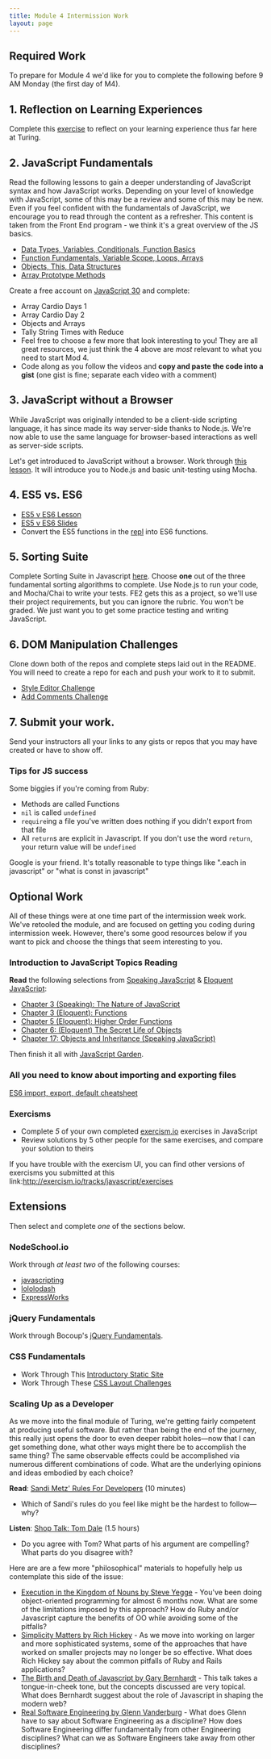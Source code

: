 ```yaml
---
title: Module 4 Intermission Work
layout: page
---
```


## Required Work

To prepare for Module 4 we'd like for you to complete the following before 9 AM Monday (the first day of M4).

## 1. Reflection on Learning Experiences

Complete this [exercise](https://gist.github.com/case-eee/6a5b06bf88c3fa82d9498c6763314ae4) to reflect on your learning experience thus far here at Turing.

## 2. JavaScript Fundamentals

Read the following lessons to gain a deeper understanding of JavaScript syntax and how JavaScript works. Depending on your level of knowledge with JavaScript, some of this may be a review and some of this may be new. Even if you feel confident with the fundamentals of JavaScript, we encourage you to read through the content as a refresher. This content is taken from the Front End program - we think it's a great overview of the JS basics.

* [Data Types, Variables, Conditionals, Function Basics](http://frontend.turing.io/lessons/module-1/js-1.html)
* [Function Fundamentals, Variable Scope, Loops, Arrays](http://frontend.turing.io/lessons/module-1/js-2.html)
* [Objects, This, Data Structures](http://frontend.turing.io/lessons/module-1/js-4.html)
* [Array Prototype Methods](http://frontend.turing.io/lessons/module-1/array-prototype-methods-intro)

Create a free account on [JavaScript 30](https://javascript30.com/) and complete:
  - Array Cardio Days 1
  - Array Cardio Day 2
  - Objects and Arrays
  - Tally String Times with Reduce
  - Feel free to choose a few more that look interesting to you! They are all great resources, we just think the 4 above are _most_ relevant to what you need to start Mod 4.
  - Code along as you follow the videos and **copy and paste the code into a gist** (one gist is fine; separate each video with a comment)

## 3. JavaScript without a Browser

While JavaScript was originally intended to be a client-side scripting language, it has since made its way server-side thanks to Node.js. We're now able to use the same language for browser-based interactions as well as server-side scripts.

Let's get introduced to JavaScript without a browser. Work through [this lesson](http://backend.turing.io/module4/lessons/javascript_without_a_browser). It will introduce you to Node.js and basic unit-testing using Mocha.

## 4. ES5 vs. ES6
- [ES5 v ES6 Lesson](http://frontend.turing.io/lessons/module-2/es5-vs-es6.html)
- [ES5 v ES6 Slides](https://docs.google.com/presentation/d/1ISEwW7suiVzmDb7sJg1Y_kFaKu6OaRFzLGPbk3XVAHg/edit)
- Convert the ES5 functions in the [repl](https://repl.it/@ameseee/ES5-greater-ES6) into ES6 functions.


## 5. Sorting Suite

Complete Sorting Suite in Javascript [here](http://frontend.turing.io/projects/sorting-suite.html). Choose **one** out of the three fundamental sorting algorithms to complete. Use Node.js to run your code, and Mocha/Chai to write your tests. FE2 gets this as a project, so we'll use their project requirements, but you can ignore the rubric. You won't be graded. We just want you to get some practice testing and writing JavaScript.

## 6. DOM Manipulation Challenges

Clone down both of the repos and complete steps laid out in the README. You will need to create a repo for each and push your work to it to submit.

* [Style Editor Challenge](https://github.com/turingschool-examples/javascript-style-editor-challenge)
* [Add Comments Challenge](https://github.com/turingschool-examples/javascript-add-comments-challenge)

## 7. Submit your work.

Send your instructors all your links to any gists or repos that you may have created or have to show off. 

### Tips for JS success

Some biggies if you're coming from Ruby:

-   Methods are called Functions
-   `nil` is called `undefined`
-   `require`ing a file you've written does nothing if you didn't export from that file
-   All `return`s are explicit in Javascript. If you don't use the word `return`, your return value will be `undefined`

Google is your friend. It's totally reasonable to type things like ".each in javascript" or "what is const in javascript"

## Optional Work

All of these things were at one time part of the intermission week work. We've retooled the module, and are focused on getting you coding during intermission week. However, there's some good resources below if you want to pick and choose the things that seem interesting to you.

### Introduction to JavaScript Topics Reading

**Read** the following selections from [Speaking JavaScript](http://speakingjs.com/es5/) & [Eloquent JavaScript](http://eloquentjavascript.net//):

* [Chapter 3 (Speaking): The Nature of JavaScript](http://speakingjs.com/es5/ch03.html)
* [Chapter 3 (Eloquent): Functions](http://eloquentjavascript.net//03_functions.html)
* [Chapter 5 (Eloquent): Higher Order Functions](http://eloquentjavascript.net//05_higher_order.html)
* [Chapter 6: (Eloquent) The Secret Life of Objects](http://eloquentjavascript.net//06_object.html)
* [Chapter 17: Objects and Inheritance (Speaking JavaScript)](http://speakingjs.com/es5/ch17.html)

Then finish it all with [JavaScript Garden](http://bonsaiden.github.io/JavaScript-Garden/).

### All you need to know about importing and exporting files
[ES6 import, export, default cheatsheet](https://hackernoon.com/import-export-default-require-commandjs-javascript-nodejs-es6-vs-cheatsheet-different-tutorial-example-5a321738b50f)

### Exercisms

* Complete *5* of your own completed [exercism.io][exer] exercises in JavaScript
* Review solutions by 5 other people for the same exercises, and compare your solution to theirs

If you have trouble with the exercism UI, you can find other versions of exercisms you submitted at this link:http://exercism.io/tracks/javascript/exercises

[exer]: http://exercism.io/


## Extensions

Then select and complete *one* of the sections below.

### NodeSchool.io

Work through _at least two_ of the following courses:

* [javascripting](https://github.com/sethvincent/javascripting)
* [lololodash](https://github.com/mdunisch/lololodash)
* [ExpressWorks](https://github.com/azat-co/expressworks)

### jQuery Fundamentals

Work through Bocoup's [jQuery Fundamentals](http://jqfundamentals.com).

### CSS Fundamentals

* Work Through This [Introductory Static Site](https://github.com/turingschool-examples/introductory-static-site)
* Work Through These [CSS Layout Challenges](https://github.com/turingschool-examples/css-layout-challenges)

### Scaling Up as a Developer

As we move into the final module of Turing, we're getting fairly competent at producing useful software. But rather than being the end of the journey, this really just opens the door to even deeper rabbit holes—now that I can get something done, what other ways might there be to accomplish the same thing? The same observable effects could be accomplished via numerous different combinations of code. What are the underlying opinions and ideas embodied by each choice?

**Read**: [Sandi Metz' Rules For Developers][sandi] (10 minutes)
* Which of Sandi's rules do you feel like might be the hardest to follow—why?

**Listen**: [Shop Talk: Tom Dale](http://shoptalkshow.com/episodes/147-tom-dale/) (1.5 hours)
* Do you agree with Tom? What parts of his argument are compelling? What parts do you disagree with?

Here are are a few more "philosophical" materials to hopefully help us contemplate this side of the issue:

* [Execution in the Kingdom of Nouns by Steve Yegge](http://steve-yegge.blogspot.ca/2006/03/execution-in-kingdom-of-nouns.html) - You've been doing object-oriented programming for almost 6 months now. What are some of the limitations imposed by this approach? How do Ruby and/or Javascript capture the benefits of OO while avoiding some of the pitfalls?
* [Simplicity Matters by Rich Hickey](https://www.youtube.com/watch?v=rI8tNMsozo0) - As we move into working on larger and more sophisticated systems, some of the approaches that have worked on smaller projects may no longer be so effective. What does Rich Hickey say about the common pitfalls of Ruby and Rails applications?
* [The Birth and Death of Javascript by Gary Bernhardt](https://www.destroyallsoftware.com/talks/the-birth-and-death-of-javascript) - This talk takes a tongue-in-cheek tone, but the concepts discussed are very topical. What does Bernhardt suggest about the role of Javascript in shaping the modern web?
* [Real Software Engineering by Glenn Vanderburg](https://www.youtube.com/watch?v=NP9AIUT9nos) - What does Glenn have to say about Software Engineering as a discipline? How does Software Engineering differ fundamentally from other Engineering disciplines? What can we as Software Engineers take away from other disciplines?

[sandi]: http://robots.thoughtbot.com/sandi-metz-rules-for-developers
[tbruby]: https://github.com/thoughtbot/guides/tree/master/style/ruby
[airbnbjs]: https://github.com/airbnb/javascript
[hound]: http://robots.thoughtbot.com/introducing-hound
[tomdale]: http://shoptalkshow.com/episodes/147-tom-dale/
[speakingjs]: http://speakingjs.com/es5/
[allonge]: https://leanpub.com/javascript-allonge/read
